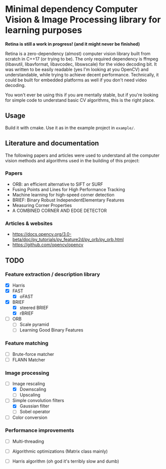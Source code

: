 # Minimal dependency Computer Vision & Image Processing library for learning purposes

**Retina is still a work in progress! (and it might never be finished)**

Retina is a zero-dependency (almost) computer vision library built from scratch
in C++17 (or trying to be). The only required dependency is ffmpeg (libavutil,
libavformat, libavcodec, libswscale) for the video decoding bit.
It was written to be easily readable (yes I'm looking at you OpenCV) and
understandable, while trying to achieve decent performance.
Technically, it could be built for embedded platforms as well if you don't need
video decoding.

You won't ever be using this if you are mentally stable, but if you're looking
for simple code to understand basic CV algorithms, this is the right place.

## Usage
Build it with cmake. Use it as in the example project in `example/`.

## Literature and documentation

The following papers and articles were used to understand all the computer
vision methods and algorithms used in the building of this project:

### Papers

- ORB: an efficient alternative to SIFT or SURF
- Fusing Points and Lines for High Performance Tracking
- Machine learning for high-speed corner detection
- BRIEF: Binary Robust IndependentElementary Features
- Measuring Corner Properties
- A COMBINED CORNER AND EDGE DETECTOR


### Articles & websites

- https://docs.opencv.org/3.0-beta/doc/py_tutorials/py_feature2d/py_orb/py_orb.html
- https://github.com/opencv/opencv


## TODO

### Feature extraction / description library 

- [x] Harris
- [x] FAST
    - [x] oFAST
- [x] BRIEF
    - [x] steered BRIEF
    - [x] rBRIEF
- [ ] ORB
    - [ ] Scale pyramid
    - [ ] Learning Good Binary Features

### Feature matching
- [ ] Brute-force matcher
- [ ] FLANN Matcher

### Image processing
- [ ] Image rescaling
    - [x] Downscaling
    - [ ] Upscaling
- [ ] Simple convolution filters
    - [x] Gaussian filter
    - [ ] Sobel operator
- [ ] Color conversion

### Performance improvements

- [ ] Multi-threading
- [ ] Algorithmic optimizations (Matrix class mainly)
- [ ] Harris algorithm (oh god it's terribly slow and dumb)

